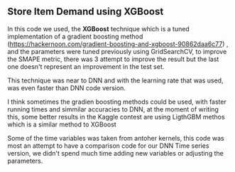 ## Store Item Demand using XGBoost

In this code we used, the **XGBoost** technique which is a tuned implementation of a gradient boosting method (https://hackernoon.com/gradient-boosting-and-xgboost-90862daa6c77) , and the parameters were tuned previously using GridSearchCV, to improve the SMAPE metric, there was 3 attempt to improve the result but the last one doesn't represent an improvement in the test set.

This technique was near to DNN and with the learning rate that was used, was even faster than DNN code version.

I think sometimes the gradien boosting methods could be used, with faster running times and simmilar accuracies to DNN, at the moment of writing this, some better results in the Kaggle contest are using
LigthGBM methos which is a similar method to XGBoost

Some of the time variables was taken from antoher kernels, this code was most an attempt to have a comparison code for our DNN Time series version, we didn't spend much time adding new variables or adjusting the parameters.

